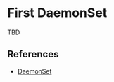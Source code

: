 # First DaemonSet

TBD

## References
* [DaemonSet](https://kubernetes.io/docs/concepts/workloads/controllers/daemonset)
